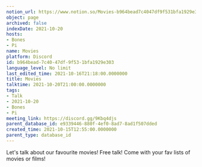 ```yaml
---
notion_url: https://www.notion.so/Movies-b964bead7c4047df9f531bfa1929e303
object: page
archived: false
indexDate: 2021-10-20
hosts:
- Bones
- Pi
name: Movies
platform: Discord
id: b964bead-7c40-47df-9f53-1bfa1929e303
language_level: No limit
last_edited_time: 2021-10-16T21:18:00.0000000
title: Movies
talktime: 2021-10-20T21:00:00.0000000
tags:
- Talk
- 2021-10-20
- Bones
- Pi
meeting_link: https://discord.gg/9Kbq4djs
parent_database_id: e9339446-880f-4ef0-8ad7-8ad1f507dded
created_time: 2021-10-15T12:55:00.0000000
parent_type: database_id
---
```


Let's talk about our favourite movies!
Free talk! Come with your fav lists of movies or films!


